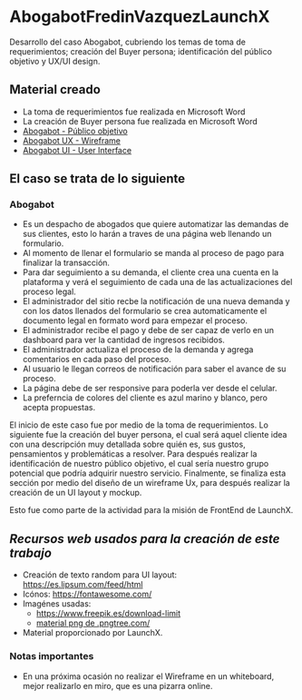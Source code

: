 # **AbogabotFredinVazquezLaunchX**
Desarrollo del caso Abogabot, cubriendo los temas de toma de requerimientos; creación del Buyer persona; identificación del público objetivo y UX/UI design. 

## **Material creado**
<ul>
    <li>La toma de requerimientos fue realizada en Microsoft Word</li>
    <li>La creación de Buyer persona fue realizada en Microsoft Word</li>
    <li> <a href="https://miro.com/app/board/uXjVOKIZE6w=/?invite_link_id=25794568597" target="blank">Abogabot - Público objetivo</a> </li>
    <li> <a href="https://wbd.ms/share/v2/aHR0cHM6Ly93aGl0ZWJvYXJkLm1pY3Jvc29mdC5jb20vYXBpL3YxLjAvd2hpdGVib2FyZHMvcmVkZWVtL2ZjNjFiYTM2NTdkOTRlYTM4YmU5OWYxOWU4YmIzYzhkX0JCQTcxNzYyLTEyRTAtNDJFMS1CMzI0LTVCMTMxRjQyNEUzRF9kMTExODgxMy00NzUzLTRjNjctYmY2NC1hOWM3NDY0ZDQ2YTA=" target="blank">Abogabot UX - Wireframe</a> </li>
    <li> <a href="https://www.figma.com/file/z4V5N3QUqSI3e9VvOQq3hj/Abogabot?node-id=0%3A1" target="blank">Abogabot UI - User Interface</a> </li>
    
</ul>
    
## El caso se trata de lo siguiente
### **Abogabot**

<ul>
    <li>Es un despacho de abogados que quiere automatizar las demandas de sus clientes, esto lo harán a traves de una página web llenando un formulario.</li>
    <li>Al momento de llenar el formulario se manda al proceso de pago para finalizar la transacción.</li>
    <li>Para dar seguimiento a su demanda, el cliente crea una cuenta en la plataforma y verá el seguimiento de cada una de las actualizaciones del proceso legal.</li>
    <li>El administrador del sitio recbe la notificación de una nueva demanda y con los datos llenados del formulario se crea automaticamente el documento legal en formato word para empezar el proceso.</li>
    <li>El administrador recibe el pago y debe de ser capaz de verlo en un dashboard para ver la cantidad de ingresos recibidos.</li>
    <li>El administrador actualiza el proceso de la demanda y agrega comentarios en cada paso del proceso.</li>
    <li>Al usuario le llegan correos de notificación para saber el avance de su proceso.</li>
    <li>La página debe de ser responsive para poderla ver desde el celular.</li>
    <li>La preferncia de colores del cliente es azul marino y blanco, pero acepta propuestas.</li>
</ul>

El inicio de este caso fue por medio de la toma de requerimientos. Lo siguiente fue la creación del buyer persona, el cual será aquel cliente idea con una descripción muy detallada sobre quién es, sus gustos, pensamientos y problemáticas a resolver. Para después realizar la identificación de nuestro público objetivo, el cual sería nuestro grupo potencial que podría adquirir nuestro servicio.
Finalmente, se finaliza esta sección por medio del diseño de un wireframe Ux, para después realizar la creación de un UI layout y mockup.

Esto fue como parte de la actividad para la misión de FrontEnd de LaunchX.

## _**Recursos web usados para la creación de este trabajo**_
* Creación de texto random para UI layout: https://es.lipsum.com/feed/html
* Icónos:                                  https://fontawesome.com/
* Imagénes usadas:
    * https://www.freepik.es/download-limit
    * <a href='https://.pngtree.com/so/material'>material png de .pngtree.com/</a>
* Material proporcionado por LaunchX.

### **Notas importantes**
* En una próxima ocasión no realizar el Wireframe en un whiteboard, mejor realizarlo en miro, que es una pizarra online. 
